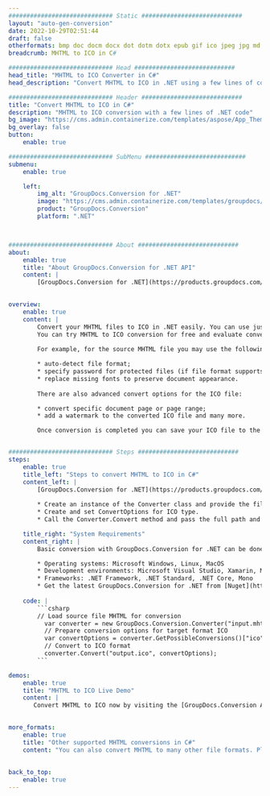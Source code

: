 ```yaml
---
############################# Static ############################
layout: "auto-gen-conversion"
date: 2022-10-29T02:51:44
draft: false
otherformats: bmp doc docm docx dot dotm dotx epub gif ico jpeg jpg md odt ott pdf png psd rtf tex tif tiff txt xps
breadcrumb: MHTML to ICO in C#

############################# Head ############################
head_title: "MHTML to ICO Converter in C#"
head_description: "Convert MHTML to ICO in .NET using a few lines of code. Use the GroupDocs Document Conversion API to convert over 160 file formats."

############################# Header ############################
title: "Convert MHTML to ICO in C#"
description: "MHTML to ICO conversion with a few lines of .NET code"
bg_image: "https://cms.admin.containerize.com/templates/aspose/App_Themes/V3/images/bg/header1.png"
bg_overlay: false
button:
    enable: true

############################# SubMenu ############################
submenu:
    enable: true

    left:
        img_alt: "GroupDocs.Conversion for .NET"
        image: "https://cms.admin.containerize.com/templates/groupdocs/images/product-logos/90x90-noborder/groupdocs-conversion-net.png"
        product: "GroupDocs.Conversion"
        platform: ".NET"



############################# About ############################
about:
    enable: true
    title: "About GroupDocs.Conversion for .NET API"
    content: |
        [GroupDocs.Conversion for .NET](https://products.groupdocs.com/conversion/net/) can be used to convert Microsoft Word, Excel, PowerPoint, PDF, Visio and other formats. GroupDocs.Conversion is a standalone API that is suitable for back-end and internal systems where high performance is required. It does not depend on any software such as Microsoft or Open Office.
    

overview:
    enable: true
    content: |
        Convert your MHTML files to ICO in .NET easily. You can use just a couple of C# code lines in any platform of your choice like - Windows, Linux, macOS.
        You can try MHTML to ICO conversion for free and evaluate conversion results quality.  Along with simple file conversion scenarios you can try more advanced options for loading source MHTML file and for saving output ICO result. 
        
        For example, for the source MHTML file you may use the following load options:

        * auto-detect file format;
        * specify password for protected files (if file format supports it);
        * replace missing fonts to preserve document appearance.
        
        There are also advanced convert options for the ICO file:

        * convert specific document page or page range;
        * add a watermark to the converted ICO file and many more.

        Once conversion is completed you can save your ICO file to the local file path or any third-party storage like FTP, Amazon S3, Google Drive, Dropbox etc. Please note - to convert MHTML to ICO there is no need for any additional software installed - like MS Office, Open Office, Adobe Acrobat Reader etc.


############################# Steps ############################
steps:
    enable: true
    title_left: "Steps to convert MHTML to ICO in C#"
    content_left: |
        [GroupDocs.Conversion for .NET](https://products.groupdocs.com/conversion/net/) makes it easy for developers to convert a MHTML file to ICO with a few lines of code.
        
        * Create an instance of the Converter class and provide the file MHTML with the full path
        * Create and set ConvertOptions for ICO type.
        * Call the Converter.Convert method and pass the full path and format (ICO) as a parameter

    title_right: "System Requirements"
    content_right: |
        Basic conversion with GroupDocs.Conversion for .NET can be done in just a few simple steps. Our APIs are supported on all major platforms and operating systems. Before executing the code below, make sure you have the following prerequisites installed on your system.

        * Operating systems: Microsoft Windows, Linux, MacOS
        * Development environments: Microsoft Visual Studio, Xamarin, MonoDevelop
        * Frameworks: .NET Framework, .NET Standard, .NET Core, Mono
        * Get the latest GroupDocs.Conversion for .NET from [Nuget](https://www.nuget.org/packages/groupdocs.conversion)
         
    code: |
        ```csharp    
        // Load source file MHTML for conversion
          var converter = new GroupDocs.Conversion.Converter("input.mhtml");
          // Prepare conversion options for target format ICO
          var convertOptions = converter.GetPossibleConversions()["ico"].ConvertOptions;
          // Convert to ICO format
          converter.Convert("output.ico", convertOptions);
        ```

demos:
    enable: true
    title: "MHTML to ICO Live Demo"
    content: |
       Convert MHTML to ICO now by visiting the [GroupDocs.Conversion App](https://products.groupdocs.app/conversion/family) website. Online demo has the following advantages
          

more_formats:
    enable: true
    title: "Other supported MHTML conversions in C#"
    content: "You can also convert MHTML to many other file formats. Please see the list below."
       
       
back_to_top:
    enable: true
---
```


